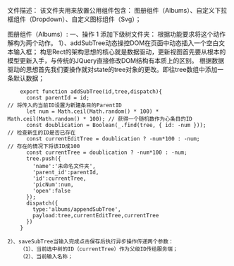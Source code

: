 文件描述：
该文件夹用来放置公用组件包含：
  图册组件（Albums）、自定义下拉框组件（Dropdown）、自定义图标组件（Svg）；

图册组件（Albums）:
一、操作
  1 添加下级树文件夹：
    根据功能要求将这个动作解构为两个动作。
    1）、addSubTree动态操控DOM在页面中动态插入一个空白文本输入框；
        构思Rect的架构思想的核心就是数据驱动，更新视图首先要从根本的模型更新入手，与传统的JQuery直接修改DOM结构有本质上的区别。
        根据数据驱动的思想首先我们要操作就对state的tree对象的更改。即往tree数组中添加一条默认数据；
        
        export function addSubTree(id,tree,dispatch){
          const parentId = id;                                                       // 将传入的当前ID设置为新建条目的ParentID
          let num = Math.ceil(Math.random() * 100) * Math.ceil(Math.random() * 100); // 获得一个随机数作为心条目的ID
          const doublication = Boolean(_.find(tree, { id: -num }));                  // 检查新生的ID是否已存在
          const currentEditTree = doublication ? -num*100 : -num;                    // 存在的情况下将该ID成100
          const currentTree = doublication ? -num*100 : -num;
          tree.push({
            'name':'未命名文件夹',
            'parent_id':parentId,
            'id':currentTree,
            'picNum':num,
            'open':false
          });
          dispatch({
            type:'albums/appendSubTree',
            payload:tree,currentEditTree,currentTree
          })
        }
        
    2）、saveSubTree当输入完成点击保存后执行异步操作传递两个参数：
        （1）、当前选中树的ID（currentTree）作为父级ID传给服务端；
        （2）、当前输入名称；
